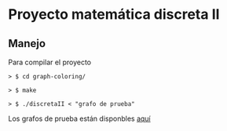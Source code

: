 # Proyecto matemática discreta II

## Manejo

Para compilar el proyecto
```
> $ cd graph-coloring/

> $ make

> $ ./discretaII < "grafo de prueba"
```

Los grafos de prueba están disponbles [aquí](https://drive.google.com/drive/folders/17hktF1u1oIRteQdL8uLQJGAIrTbIagK0?usp=sharing)
